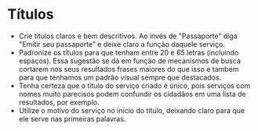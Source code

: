 # Títulos

* Crie títulos claros e bem descritivos. Ao invés de "Passaporte" diga "Emitir seu passaporte" e deixe claro a função daquele serviço.
* Padronize os títulos para que tenham entre 20 e 65 letras (incluindo espaços). Essa sugestão se dá em função de mecanismos de busca cortarem nos seus resultados frases maiores do que isso e também para que tenhamos um padrão visual sempre que destacados.
* Tenha certeza que o título do serviço criado é único, pois serviços com nomes muito parecisos podem confundir os cidadãos em uma lista de resultados, por exemplo. 
* Utilize o motivo do serviço no início do título, deixando claro para que ele serve nas primeiras palavras.